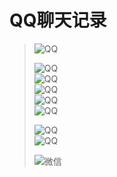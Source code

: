 # QQ聊天记录
> ![QQ](imgs/QQInfo.png)<br>
>
> ![QQ](imgs/QQ1.jpg)<br>
> ![QQ](imgs/QQ2.png)<br>
> ![QQ](imgs/QQ3.png)<br>
> ![QQ](imgs/QQ4.png)<br>
> ![QQ](imgs/QQ5.png)<br>
>
> ![QQ](imgs/QQLong1.jpeg)<br>
> ![QQ](imgs/QQLong2.jpeg)<br>
>
> ![微信](imgs/WeChat.png)<br>